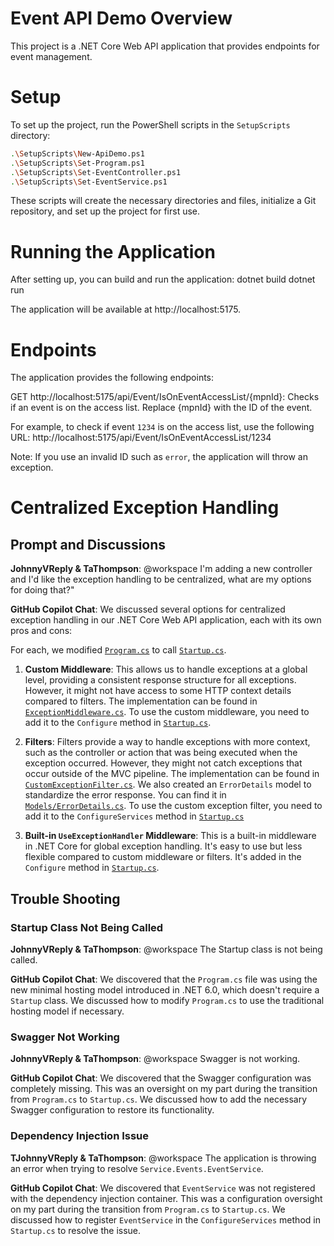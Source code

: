 # Event API Demo Overview

This project is a .NET Core Web API application that provides endpoints for event management.

# Setup

To set up the project, run the PowerShell scripts in the `SetupScripts` directory:

```sh
.\SetupScripts\New-ApiDemo.ps1
.\SetupScripts\Set-Program.ps1
.\SetupScripts\Set-EventController.ps1
.\SetupScripts\Set-EventService.ps1
```

These scripts will create the necessary directories and files, initialize a Git repository, and set up the project for first use.

# Running the Application
After setting up, you can build and run the application:
dotnet build
dotnet run

The application will be available at http://localhost:5175.

# Endpoints
The application provides the following endpoints:

GET http://localhost:5175/api/Event/IsOnEventAccessList/{mpnId}: Checks if an event is on the access list. Replace {mpnId} with the ID of the event.

For example, to check if event `1234` is on the access list, use the following URL:
http://localhost:5175/api/Event/IsOnEventAccessList/1234

Note: If you use an invalid ID such as `error`, the application will throw an exception.

# Centralized Exception Handling

## Prompt and Discussions
**JohnnyVReply & TaThompson**: 
@workspace I'm adding a new controller and I'd like the exception handling to be centralized, what are my options for doing that?"

**GitHub Copilot Chat**:
We discussed several options for centralized exception handling in our .NET Core Web API application, each with its own pros and cons:

For each, we modified [`Program.cs`](Program.cs") to call [`Startup.cs`](Startup.cs).

1. **Custom Middleware**: This allows us to handle exceptions at a global level, providing a consistent response structure for all exceptions. However, it might not have access to some HTTP context details compared to filters. The implementation can be found in [`ExceptionMiddleware.cs`](Middleware/ExceptionMiddleware.cs). To use the custom middleware, you need to add it to the `Configure` method in [`Startup.cs`](Startup.cs).


2. **Filters**: Filters provide a way to handle exceptions with more context, such as the controller or action that was being executed when the exception occurred. However, they might not catch exceptions that occur outside of the MVC pipeline. The implementation can be found in [`CustomExceptionFilter.cs`](Filters/CustomExceptionFilter.cs). We also created an `ErrorDetails` model to standardize the error response. You can find it in [`Models/ErrorDetails.cs`](Models/ErrorDetails.cs). To use the custom exception filter, you need to add it to the `ConfigureServices` method in [`Startup.cs`](Startup.cs)


3. **Built-in `UseExceptionHandler` Middleware**: This is a built-in middleware in .NET Core for global exception handling. It's easy to use but less flexible compared to custom middleware or filters. It's added in the `Configure` method in [`Startup.cs`](Startup.cs).
 
## Trouble Shooting

### Startup Class Not Being Called

**JohnnyVReply & TaThompson**: @workspace The Startup class is not being called.

**GitHub Copilot Chat**: We discovered that the `Program.cs` file was using the new minimal hosting model introduced in .NET 6.0, which doesn't require a `Startup` class. We discussed how to modify `Program.cs` to use the traditional hosting model if necessary.

### Swagger Not Working

**JohnnyVReply & TaThompson**: @workspace Swagger is not working.

**GitHub Copilot Chat**: We discovered that the Swagger configuration was completely missing. This was an oversight on my part during the transition from `Program.cs` to `Startup.cs`. We discussed how to add the necessary Swagger configuration to restore its functionality.

### Dependency Injection Issue

**TJohnnyVReply & TaThompson**: @workspace The application is throwing an error when trying to resolve `Service.Events.EventService`.

**GitHub Copilot Chat**: We discovered that `EventService` was not registered with the dependency injection container. This was a configuration oversight on my part during the transition from `Program.cs` to `Startup.cs`. We discussed how to register `EventService` in the `ConfigureServices` method in `Startup.cs` to resolve the issue.